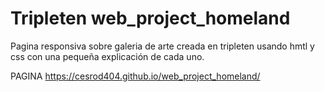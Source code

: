 # Tripleten web_project_homeland
Pagina responsiva sobre galeria de arte creada en tripleten usando hmtl y css con una pequeña explicación de cada uno.

PAGINA
https://cesrod404.github.io/web_project_homeland/